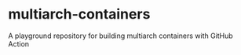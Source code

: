 # multiarch-containers
A playground repository for building multiarch containers with GitHub Action
